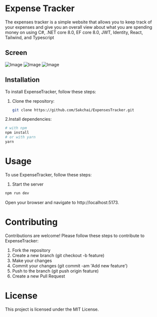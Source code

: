 # Expense Tracker
The expenses tracker is a simple website that allows you to keep track of your expenses and give you an overall view about what you are spending money on using C#, .NET core 8.0, EF core 8.0, JWT, Identity, React, Tailwind, and Typescript

## Screen

![Image](https://github.com/Sakchai/ExpensesTracker/blob/master/Document/signin.jpg)
![Image](https://github.com/Sakchai/ExpensesTracker/blob/master/Document/signup.jpg)
![Image](https://github.com/Sakchai/ExpensesTracker/blob/master/Document/dashboard.jpg)

## Installation
To install ExpenseTracker, follow these steps:

1. Clone the repository:
   ```sh
   git clone https://github.com/Sakchai/ExpensesTracker.git
2.Install dependencies:
```sh
# with npm
npm install
# or with yarn
yarn
```
<h1>Usage</h1>
To use ExpenseTracker, follow these steps:

1. Start the server
```sh
npm run dev
```
Open your browser and navigate to http://localhost:5173.

<h1>Contributing</h1>
Contributions are welcome! Please follow these steps to contribute to ExpenseTracker:

1. Fork the repository
2. Create a new branch (git checkout -b feature)
3. Make your changes
4. Commit your changes (git commit -am 'Add new feature')
5. Push to the branch (git push origin feature)
6. Create a new Pull Request
   
<h1>License</h1>
This project is licensed under the MIT License.
